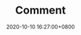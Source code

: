 ---
title: "Comment"
date: 2020-10-10 16:27:00+0800
menu:
    main:
        weight: 5
        params: 
            icon: brand-hipchat
---
